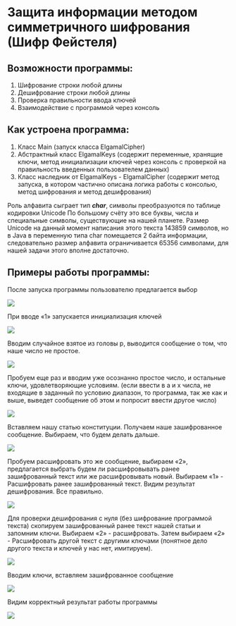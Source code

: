 # Защита информации методом симметричного шифрования (Шифр Фейстеля)

## Возможности программы:
1)	Шифрование строки любой длины
2)	Дешифрование строки любой длины
3)	Проверка правильности ввода ключей
4)	Взаимодействие с программой через консоль

## Как устроена программа:
1)	Класс Main (запуск класса ElgamalCipher)
2)	Абстрактный класс ElgamalKeys (содержит переменные, хранящие ключи, метод инициализации ключей через консоль с проверкой на правильность введенных пользователем данных) 
3)	Класс наследник от ElgamalKeys - ElgamalCipher (содержит метод запуска, в котором частично описана логика работы с консолью, метод шифрования и метод дешифрования)


Роль алфавита сыграет тип ***char***, символы преобразуются по таблице кодировки Unicode По большому счёту это все буквы, числа и специальные символы, существующие на нашей планете. 
Размер Unicode на данный момент написания этого текста 143859 символов, но в Java в переменную типа char помещается 2 байта информации, следовательно размер алфавита ограничивается 65356 символами, для нашей задачи этого вполне достаточно.

## Примеры работы программы:
 
После запуска программы пользователю предлагается выбор

![](https://sun9-10.userapi.com/impg/au87jGFMGyKLKOOwuOGWOItN64jkelb8_EDA3w/8Ygubz8Q68Y.jpg?size=255x202&quality=96&sign=a9c1371e05e41d1c377d991166884e8b&type=album)
 

При вводе «1» запускается инициализация ключей
 
![](https://sun9-32.userapi.com/impg/U8tjhA_IstxRkR8kSiOy7U_fgCDS4hVn18qLew/_Npk3-MO1Ug.jpg?size=573x495&quality=96&sign=65c5d1bf562850757988f8c04303df78&type=album)


Вводим случайное взятое из головы p, выводится сообщение о том, что наше число не простое.

![](https://sun9-78.userapi.com/impg/R7K4wnc9rojdACal4A3Jm_9hrUvMtADq115XEA/DvUhicT7pyE.jpg?size=620x577&quality=96&sign=ff336104a8ee4fad0db12e7c836891c6&type=album)


Пробуем еще раз и вводим уже осознанно простое число, и остальные ключи, удовлетворяющие условиям. (если ввести в а и x числа, не входящие в заданный по условию диапазон, то программа, так же как и выше, выведет сообщение об этом и попросит ввести другое число)

![](https://sun9-9.userapi.com/impg/K73X3A7MsgLQYDAiD5-wfl1FjGKJ-Cj84GPHRQ/EEB21kDTVYM.jpg?size=622x813&quality=96&sign=5ecd43ab4c8cde6c0f9d5930791ea232&type=album)


Вставляем нашу статью конституции. Получаем наше зашифрованное сообщение. Выбираем, что будем делать дальше.

![](https://sun9-85.userapi.com/impg/A_zqQjagn6TJVwWvXy0zAEO5-1m5GLCeA5XJkA/70YS97AHaII.jpg?size=974x476&quality=96&sign=d30f1018796cc2a5b34703d2811c36e6&type=album)


Пробуем расшифровать это же сообщение, выбираем «2», предлагается выбрать будем ли расшифровывать ранее зашифрованный текст или же расшифровывать новый. Выбираем «1» - Расшифровать ранее зашифрованный текст. Видим результат дешифрования. Все правильно.

![](https://sun9-85.userapi.com/impg/A_zqQjagn6TJVwWvXy0zAEO5-1m5GLCeA5XJkA/70YS97AHaII.jpg?size=974x476&quality=96&sign=d30f1018796cc2a5b34703d2811c36e6&type=album)


Для проверки дешифрования с нуля (без шифрование программой текста) скопируем зашифрованный ранее текст нашей статьи и запомним ключи. Выбираем «2» - расшифровать. Затем выбираем «2» - Расшифровать другой текст с другими ключами (понятное дело другого текста и ключей у нас нет, имитируем).

![](https://sun9-66.userapi.com/impg/2IyECFCGC9cZmu_XDEIWE_U0cCueVVRs5eYNHg/zcet0zaMN0Q.jpg?size=628x609&quality=96&sign=c382ab4db6be997618b0bdae0274d659&type=album)


Вводим ключи, вставляем зашифрованное сообщение

![](https://sun9-23.userapi.com/impg/34PPfDHX13qPlbOl0hejDAfUV6YmVTLh0_z-pQ/O5Fw-cJ6Qrw.jpg?size=974x422&quality=96&sign=3128af38b444abdf0d3f33ddd62401d3&type=album)


Видим корректный результат работы программы

![](https://sun9-31.userapi.com/impg/JtAJQsm9q_bT1CpohppL5ax2orRAzkZkSEfCWg/gy0dIOtf4eY.jpg?size=974x482&quality=96&sign=90e3c094722250efd667bf1649f4e784&type=album)
